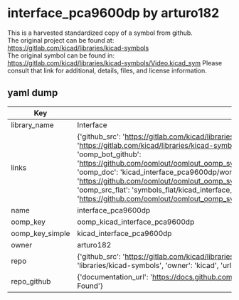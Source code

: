 # interface_pca9600dp by arturo182  
This is a harvested standardized copy of a symbol from github.  
The original project can be found at:  
https://gitlab.com/kicad/libraries/kicad-symbols  
The original symbol can be found in:
https://gitlab.com/kicad/libraries/kicad-symbols/Video.kicad_sym
Please consult that link for additional, details, files, and license information.  
## yaml dump  
| Key | Value |  
| --- | --- |  
| library_name | Interface |  
| links | {'github_src': 'https://gitlab.com/kicad/libraries/kicad-symbols/Video.kicad_sym', 'github_src_repo': 'https://gitlab.com/kicad/libraries/kicad-symbols', 'oomp_bot': 'kicad_interface_pca9600dp/working', 'oomp_bot_github': 'https://github.com/oomlout/oomlout_oomp_symbol_bot/tree/main/kicad_interface_pca9600dp/working', 'oomp_doc': 'kicad_interface_pca9600dp/working', 'oomp_doc_github': 'https://github.com/oomlout/oomlout_oomp_symbol_doc/tree/main/kicad_interface_pca9600dp/working', 'oomp_src_flat': 'symbols_flat/kicad_interface_pca9600dp/working', 'oomp_src_flat_github': 'https://github.com/oomlout/oomlout_oomp_symbol_src/tree/main/kicad_interface_pca9600dp/working'} |  
| name | interface_pca9600dp |  
| oomp_key | oomp_kicad_interface_pca9600dp |  
| oomp_key_simple | kicad_interface_pca9600dp |  
| owner | arturo182 |  
| repo | {'github_src': 'https://gitlab.com/kicad/libraries/kicad-symbols/Video.kicad_sym', 'name': 'libraries/kicad-symbols', 'owner': 'kicad', 'url': 'https://gitlab.com/kicad/libraries/kicad-symbols'} |  
| repo_github | {'documentation_url': 'https://docs.github.com/rest/repos/repos#get-a-repository', 'message': 'Not Found'} |  

